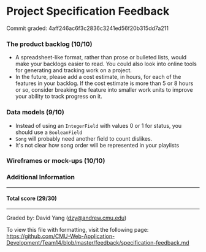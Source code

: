 Project Specification Feedback
==================

Commit graded: 4aff246ac6f3c2836c3241ed56f20b315dd7a211

### The product backlog (10/10)
* A spreadsheet-like format, rather than prose or bulleted lists, would make your backlogs easier to read. You could also look into online tools for generating and tracking work on a project.
* In the future, please add a cost estimate, in hours, for each of the features in your backlog. If the cost estimate is more than 5 or 8 hours or so, consider breaking the feature into smaller work units to improve your ability to track progress on it.

### Data models (9/10)
* Instead of using an `IntegerField` with values 0 or 1 for status, you should use a `BooleanField`
* `Song` will probably need another field to count dislikes.
* It's not clear how song order will be represented in your playlists

### Wireframes or mock-ups (10/10)

### Additional Information

---
#### Total score (29/30)
---
Graded by: David Yang (dzy@andrew.cmu.edu)

To view this file with formatting, visit the following page: https://github.com/CMU-Web-Application-Development/Team14/blob/master/feedback/specification-feedback.md

